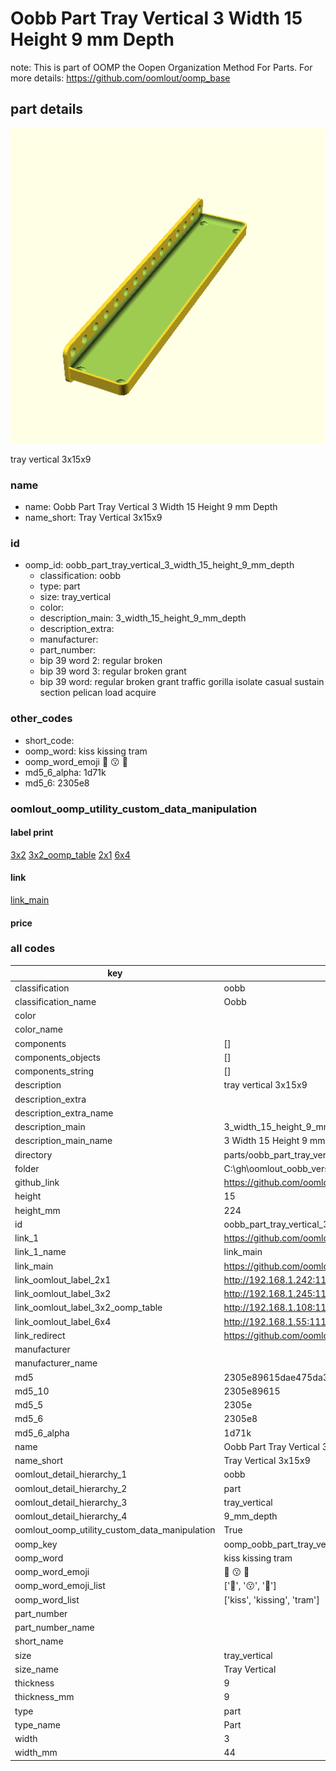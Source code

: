 # Oobb Part Tray Vertical 3 Width 15 Height 9 mm Depth  

note: This is part of OOMP the Oopen Organization Method For Parts. For more details: https://github.com/oomlout/oomp_base

##  part details
  

[![](3dpr.png)](3dpr.png)

tray vertical 3x15x9



### name
* name: Oobb Part Tray Vertical 3 Width 15 Height 9 mm Depth
* name_short: Tray Vertical 3x15x9 
### id
* oomp_id: oobb_part_tray_vertical_3_width_15_height_9_mm_depth
  * classification: oobb
  * type: part
  * size: tray_vertical
  * color: 
  * description_main: 3_width_15_height_9_mm_depth
  * description_extra: 
  * manufacturer: 
  * part_number: 
  * bip 39 word 2: regular broken
  * bip 39 word 3: regular broken grant
  * bip 39 word: regular broken grant traffic gorilla isolate casual sustain section pelican load acquire

### other_codes
* short_code: 
* oomp_word: kiss kissing tram
* oomp_word_emoji :kiss: :kissing: :tram:
* md5_6_alpha: 1d71k
* md5_6: 2305e8






### oomlout_oomp_utility_custom_data_manipulation
#### label print
[3x2](http://192.168.1.245:1112/?label=oomp%201d71k)
[3x2_oomp_table](http://192.168.1.108:1112/?label=oomp%201d71k)
[2x1](http://192.168.1.242:1112/?label=oomp%201d71k)
[6x4](http://192.168.1.55:1112/?label=oomp%201d71k)    

#### link

[link_main](https://github.com/oomlout/oomlout_oobb_version_4_generated_parts/tree/main/navigation_oomp/oobb/part/tray_vertical/3_width_15_height_9_mm_depth/part)                              

#### price







### all codes 
| key | value |  
| --- | --- |  
| classification | oobb |  
| classification_name | Oobb |  
| color |  |  
| color_name |  |  
| components | [] |  
| components_objects | [] |  
| components_string | [] |  
| description | tray vertical 3x15x9 |  
| description_extra |  |  
| description_extra_name |  |  
| description_main | 3_width_15_height_9_mm_depth |  
| description_main_name | 3 Width 15 Height 9 mm Depth |  
| directory | parts/oobb_part_tray_vertical_3_width_15_height_9_mm_depth |  
| folder | C:\gh\oomlout_oobb_version_4_generated_parts\parts\oobb_part_tray_vertical_3_width_15_height_9_mm_depth |  
| github_link | https://github.com/oomlout/oomlout_oomp_part_src/tree/main/parts/oobb_part_tray_vertical_3_width_15_height_9_mm_depth |  
| height | 15 |  
| height_mm | 224 |  
| id | oobb_part_tray_vertical_3_width_15_height_9_mm_depth |  
| link_1 | https://github.com/oomlout/oomlout_oobb_version_4_generated_parts/tree/main/navigation_oomp/oobb/part/tray_vertical/3_width_15_height_9_mm_depth/part |  
| link_1_name | link_main |  
| link_main | https://github.com/oomlout/oomlout_oobb_version_4_generated_parts/tree/main/navigation_oomp/oobb/part/tray_vertical/3_width_15_height_9_mm_depth/part |  
| link_oomlout_label_2x1 | http://192.168.1.242:1112/?label=oomp%201d71k |  
| link_oomlout_label_3x2 | http://192.168.1.245:1112/?label=oomp%201d71k |  
| link_oomlout_label_3x2_oomp_table | http://192.168.1.108:1112/?label=oomp%201d71k |  
| link_oomlout_label_6x4 | http://192.168.1.55:1112/?label=oomp%201d71k |  
| link_redirect | https://github.com/oomlout/oomlout_oobb_version_4_generated_parts/tree/main/parts/oobb_tray_vertical_03_15_09 |  
| manufacturer |  |  
| manufacturer_name |  |  
| md5 | 2305e89615dae475da325e6ccb4725a6 |  
| md5_10 | 2305e89615 |  
| md5_5 | 2305e |  
| md5_6 | 2305e8 |  
| md5_6_alpha | 1d71k |  
| name | Oobb Part Tray Vertical 3 Width 15 Height 9 mm Depth |  
| name_short | Tray Vertical 3x15x9  |  
| oomlout_detail_hierarchy_1 | oobb |  
| oomlout_detail_hierarchy_2 | part |  
| oomlout_detail_hierarchy_3 | tray_vertical |  
| oomlout_detail_hierarchy_4 | 9_mm_depth |  
| oomlout_oomp_utility_custom_data_manipulation | True |  
| oomp_key | oomp_oobb_part_tray_vertical_3_width_15_height_9_mm_depth |  
| oomp_word | kiss kissing tram |  
| oomp_word_emoji | :kiss: :kissing: :tram: |  
| oomp_word_emoji_list | [':kiss:', ':kissing:', ':tram:'] |  
| oomp_word_list | ['kiss', 'kissing', 'tram'] |  
| part_number |  |  
| part_number_name |  |  
| short_name |  |  
| size | tray_vertical |  
| size_name | Tray Vertical |  
| thickness | 9 |  
| thickness_mm | 9 |  
| type | part |  
| type_name | Part |  
| width | 3 |  
| width_mm | 44 |  
